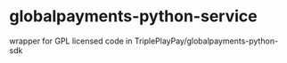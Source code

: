 # globalpayments-python-service
wrapper for GPL licensed code in TriplePlayPay/globalpayments-python-sdk
